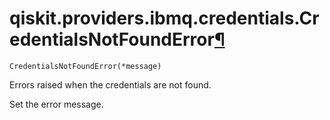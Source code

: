 # qiskit.providers.ibmq.credentials.CredentialsNotFoundError[¶](#qiskit-providers-ibmq-credentials-credentialsnotfounderror "Permalink to this headline")

<span id="undefined" />

`CredentialsNotFoundError(*message)`

Errors raised when the credentials are not found.

Set the error message.
